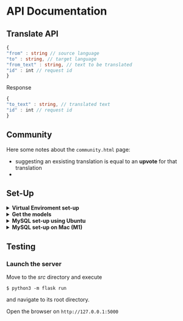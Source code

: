 # API Documentation

## Translate API

```typescript
{
"from" : string // source language 
"to" : string, // target language
"from_text" : string, // text to be translated
"id" : int // request id
}
```

Response
```typescript
{
"to_text" : string, // translated text
"id" : int // request id
}
```

## Community
Here some notes about the `community.html` page:
*   suggesting an exsisting translation is equal to an **upvote** for that translation
*   

## Set-Up
<details>
<summary><strong>Virtual Enviroment set-up</strong></summary>

#### 1) Clone this repo
```
$ git clone https://github.com/aiman-al-masoud/translator-cloud-project.git
```
and navigate to its root directory.

  
#### 2) Create a python virtual environment 
Use this name necessarily, because of the *.gitignore*
```
$ python3 -m venv .venv
```

(You'll be prompted to install the 'venv' module if you don't have it yet).

  
#### 3) Activate the virtual environment

```
$ source .venv/bin/activate
```

(You should notice that the console starts displaying the virtual environment's name before your username and the dollar-sign).

To exit from the virtual environment
```
$ deactivate
```
  
#### 4) Install this app's dependencies 
Inside the virtual environment you just created:
  
```
(venv)$ pip install -r requirements.txt
```
</details>

<details>
<summary><strong>Get the models</strong> </summary>
Move to the *tests* directory and execute
```sh
python3 install-packages.py -f en -t it -txt "Hello World"
# en -> it 
```

```sh
python3 install-packages.py -f it -t en -txt "Ciao Mondo"
# it -> en 
```

If there are any problems with downloading language packages:
```
$ python3
>>> import argostranslate.package
>>> argostranslate.package.update_package_index()
>>> exit()
```

And then run the two commands above.
</details>

<details>
<summary><strong>MySQL set-up using Ubuntu</strong></summary>

#### 1) Update repositories
```sh
sudo apt update
```

#### 2) Install MySQL
```sh
sudo apt-get install mysql-server
```
and check if it is correctly installed
```sh
systemctl is-active mysql
```

#### 3) Set password
```sh
sudo mysql_secure_installation
# enter "2"
```

Use as password: `Cloud_08`
```sh
sudo mysql
```

```sh
ALTER USER 'root'@'localhost' IDENTIFIED WITH mysql_native_password BY 'Cloud_08';
```

```sh
FLUSH PRIVILEGES;
```

```sh
exit
```

#### 4) Enter in mySQL
```sh
mysql -u root -p
```

```sh
systemctl status mysql.service
# check if the service is running
```

#### 5) Create database and tables
```sh
CREATE DATABASE `flask`;
```
```
use flask;
```
```sh
CREATE TABLE badTranslations ( 
FROMTAG varchar(2) not null, 
TOTAG varchar(2) not null, 
FROM_TEXT varchar(60) not null, 
TO_TEXT varchar(60) not null,
ID integer(30) not null, 
PRIMARY KEY (ID) 
);
```

#### 6) Install the python library
```sh
pip install flask-mysqldb
```
For Linux/Unix platforms, before it, install
```sh
sudo apt install libmysqlclient-dev
```

### 7) Upgrade the database
Login to MySQL
```sh
mysql -u root -p
# pswd is "Cloud_08"
```
Set the using database
```
mysql> use flask;
```
Add the new column to the table **badTranslations**
```
mysql> ALTER TABLE badTranslations ADD COMPLAINTS integer(5) not null;
```
```
CREATE TABLE possibleBetterTranslations ( 
FROM_TEXT varchar(60) not null, 
TO_TEXT varchar(60) not null,
SECONDID integer(30) not null, 
FID integer(30) not null,
FOREIGN KEY (FID) REFERENCES badTranslations(ID),
PRIMARY KEY (SECONDID)
);
```
Add a new column to the table **possibleBetterTranslations**
```
mysql> ALTER TABLE possibleBetterTranslations ADD VOTES integer(5) not null;
```

</details>

<details>
<summary><strong>MySQL set-up on Mac (M1)</strong></summary>
  
#### 1) Update repositories
```sh
brew update
```
  
```sh
brew upgrade
```

#### 2) Install MySQL
```sh
brew install mysql
```

#### 3) Set password
```sh
ALTER USER 'root'@'localhost' IDENTIFIED WITH mysql_native_password BY 'Cloud_08';
```

```sh
FLUSH PRIVILEGES;
```

#### 4) Enter in mySQL
```sh
mysql -u root -p
```

#### 5) Create database and tables
```sh
CREATE DATABASE `flask`;
```
```
use flask;
```
```sh
CREATE TABLE badTranslations ( 
FROMTAG varchar(2) not null, 
TOTAG varchar(2) not null, 
FROM_TEXT varchar(60) not null, 
TO_TEXT varchar(60) not null,
ID integer(30) not null, 
PRIMARY KEY (ID) 
);
```
</details>
  
## Testing
### Launch the server
Move to the *src* directory and execute
```
$ python3 -m flask run
```
and navigate to its root directory.

Open the browser on `http://127.0.0.1:5000`
